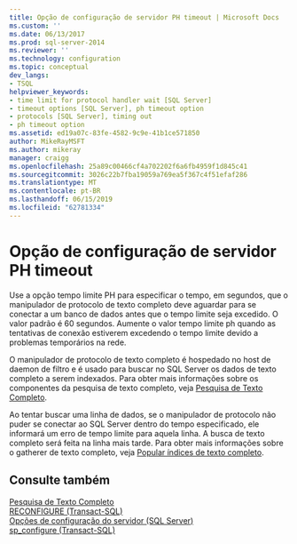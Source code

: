 ```yaml
---
title: Opção de configuração de servidor PH timeout | Microsoft Docs
ms.custom: ''
ms.date: 06/13/2017
ms.prod: sql-server-2014
ms.reviewer: ''
ms.technology: configuration
ms.topic: conceptual
dev_langs:
- TSQL
helpviewer_keywords:
- time limit for protocol handler wait [SQL Server]
- timeout options [SQL Server], ph timeout option
- protocols [SQL Server], timing out
- ph timeout option
ms.assetid: ed19a07c-83fe-4582-9c9e-41b1ce571850
author: MikeRayMSFT
ms.author: mikeray
manager: craigg
ms.openlocfilehash: 25a89c00466cf4a702202f6a6fb4959f1d845c41
ms.sourcegitcommit: 3026c22b7fba19059a769ea5f367c4f51efaf286
ms.translationtype: MT
ms.contentlocale: pt-BR
ms.lasthandoff: 06/15/2019
ms.locfileid: "62781334"
---
```

# <a name="ph-timeout-server-configuration-option"></a>Opção de configuração de servidor PH timeout
  Use a opção tempo limite PH para especificar o tempo, em segundos, que o manipulador de protocolo de texto completo deve aguardar para se conectar a um banco de dados antes que o tempo limite seja excedido. O valor padrão é 60 segundos. Aumente o valor tempo limite ph quando as tentativas de conexão estiverem excedendo o tempo limite devido a problemas temporários na rede.  
  
 O manipulador de protocolo de texto completo é hospedado no host de daemon de filtro e é usado para buscar no SQL Server os dados de texto completo a serem indexados. Para obter mais informações sobre os componentes da pesquisa de texto completo, veja [Pesquisa de Texto Completo](../../relational-databases/search/full-text-search.md).  
  
 Ao tentar buscar uma linha de dados, se o manipulador de protocolo não puder se conectar ao SQL Server dentro do tempo especificado, ele informará um erro de tempo limite para aquela linha. A busca de texto completo será feita na linha mais tarde. Para obter mais informações sobre o gatherer de texto completo, veja [Popular índices de texto completo](../../relational-databases/indexes/indexes.md).  
  
## <a name="see-also"></a>Consulte também  
 [Pesquisa de Texto Completo](../../relational-databases/search/full-text-search.md)   
 [RECONFIGURE &#40;Transact-SQL&#41;](/sql/t-sql/language-elements/reconfigure-transact-sql)   
 [Opções de configuração do servidor &#40;SQL Server&#41;](server-configuration-options-sql-server.md)   
 [sp_configure &#40;Transact-SQL&#41;](/sql/relational-databases/system-stored-procedures/sp-configure-transact-sql)  
  
  
